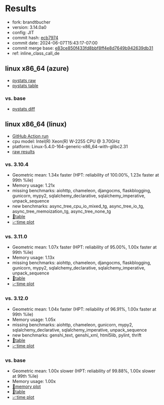 # Results

- fork: brandtbucher
- version: 3.14.0a0
- config: JIT
- commit hash: [ecb7974](https://github.com/brandtbucher/cpython/commit/ecb7974)
- commit date: 2024-06-07T15:43:17-07:00
- commit merge base: [e83ce850f433fd8bbf8ff4e8d7649b942639db31](https://github.com/brandtbucher/cpython/commit/e83ce850f433fd8bbf8ff4e8d7649b942639db31)
- ref: inline_class_call_de

## linux x86_64 (azure)

- [pystats raw](bm-20240607-azure-x86_64-brandtbucher-inline_class_call_de-3.14.0a0-ecb7974-pystats.json)
- [pystats table](bm-20240607-azure-x86_64-brandtbucher-inline_class_call_de-3.14.0a0-ecb7974-pystats.md)

### vs. base

- [pystats diff](bm-20240607-azure-x86_64-brandtbucher-inline_class_call_de-3.14.0a0-ecb7974-pystats-vs-base.md)

## linux x86_64 (linux)

- [GitHub Action run](https://github.com/faster-cpython/benchmarking/actions/runs/9423966742)
- cpu model: Intel(R) Xeon(R) W-2255 CPU @ 3.70GHz
- platform: Linux-5.4.0-164-generic-x86_64-with-glibc2.31
- [raw results](bm-20240607-linux-x86_64-brandtbucher-inline_class_call_de-3.14.0a0-ecb7974.json)

### vs. 3.10.4

- Geometric mean: 1.34x faster (HPT: reliability of 100.00%, 1.23x faster at 99th %ile)
- Memory usage: 1.21x
- missing benchmarks: aiohttp, chameleon, djangocms, flaskblogging, gunicorn, mypy2, sqlalchemy_declarative, sqlalchemy_imperative, unpack_sequence
- new benchmarks: async_tree_cpu_io_mixed_tg, async_tree_io_tg, async_tree_memoization_tg, async_tree_none_tg
- [📄table](bm-20240607-linux-x86_64-brandtbucher-inline_class_call_de-3.14.0a0-ecb7974-vs-3.10.4.md)
- [📈time plot](bm-20240607-linux-x86_64-brandtbucher-inline_class_call_de-3.14.0a0-ecb7974-vs-3.10.4.png)

### vs. 3.11.0

- Geometric mean: 1.07x faster (HPT: reliability of 95.00%, 1.00x faster at 99th %ile)
- Memory usage: 1.13x
- missing benchmarks: aiohttp, chameleon, djangocms, flaskblogging, gunicorn, mypy2, sqlalchemy_declarative, sqlalchemy_imperative, unpack_sequence
- [📄table](bm-20240607-linux-x86_64-brandtbucher-inline_class_call_de-3.14.0a0-ecb7974-vs-3.11.0.md)
- [📈time plot](bm-20240607-linux-x86_64-brandtbucher-inline_class_call_de-3.14.0a0-ecb7974-vs-3.11.0.png)

### vs. 3.12.0

- Geometric mean: 1.04x faster (HPT: reliability of 96.91%, 1.00x faster at 99th %ile)
- Memory usage: 1.05x
- missing benchmarks: aiohttp, chameleon, gunicorn, mypy2, sqlalchemy_declarative, sqlalchemy_imperative, unpack_sequence
- new benchmarks: genshi_text, genshi_xml, html5lib, pylint, thrift
- [📄table](bm-20240607-linux-x86_64-brandtbucher-inline_class_call_de-3.14.0a0-ecb7974-vs-3.12.0.md)
- [📈time plot](bm-20240607-linux-x86_64-brandtbucher-inline_class_call_de-3.14.0a0-ecb7974-vs-3.12.0.png)

### vs. base

- Geometric mean: 1.00x slower (HPT: reliability of 99.88%, 1.00x slower at 99th %ile)
- Memory usage: 1.00x
- [🧠memory plot](bm-20240607-linux-x86_64-brandtbucher-inline_class_call_de-3.14.0a0-ecb7974-vs-base-mem.png)
- [📄table](bm-20240607-linux-x86_64-brandtbucher-inline_class_call_de-3.14.0a0-ecb7974-vs-base.md)
- [📈time plot](bm-20240607-linux-x86_64-brandtbucher-inline_class_call_de-3.14.0a0-ecb7974-vs-base.png)

